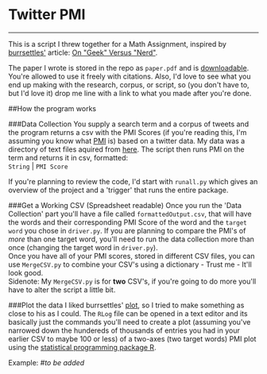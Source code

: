 # Twitter PMI		
- - -        

This is a script I threw together for a Math Assignment, inspired by [burrsettles'](https://github.com/burrsettles) article: [On "Geek" Versus "Nerd"](http://slackprop.wordpress.com/2013/06/03/on-geek-versus-nerd/).

The paper I wrote is stored in the repo as `paper.pdf` and is [downloadable](https://github.com/AndrewSB/TwitterPMI/blob/master/paper.pdf?raw=true). You're allowed to use it freely with citations. Also, I'd love to see what you end up making with the research, corpus, or script, so (you don't have to, but I'd love it)  drop me line with a link to what you made after you're done.

##How the program works     

###Data Collection
You supply a search term and a corpus of tweets and the program returns a csv with the PMI Scores (if you're reading this, I'm assuming you know what [PMI](http://en.wikipedia.org/wiki/PMI) is) based on a twitter data. My data was a directory of text files aquired from [here](http://www.illocutioninc.com/Corpora/). The script then runs PMI on the term and returns it in csv, formatted:      
`String` | `PMI Score`      

If you're planning to review the code, I'd start with `runall.py` which gives an overview of the project and a 'trigger' that runs the entire package.
 

###Get a Working CSV (Spreadsheet readable)
Once you run the 'Data Collection' part you'll have a file called `formattedOutput.csv`, that will have the words and their corresponding PMI Score of the word and the `target word` you chose in `driver.py`. If you are planning to compare the PMI's of *more* than one target word, you'll need to run the data collection more than once (changing the target word in `driver.py`).         
Once you have all of your PMI scores, stored in different CSV files, you can use `MergeCSV.py` to combine your CSV's using a dictionary - Trust me - It'll look good.      
Sidenote: My `MergeCSV.py` is for **two** CSV's, if you're going to do more you'll have to alter the script a little bit.


###Plot the data
I liked burrsettles' [plot](http://slackprop.files.wordpress.com/2013/06/plot-hires.pdf), so I tried to make something as close to his as I could. The `RLog` file can be opened in a text editor and its basically just the commands you'll need to create a plot (assuming you've narrowed down the hundereds of thousands of entries you had in your earlier CSV to maybe 100 or less) of a two-axes (two target words) PMI plot using the [statistical programming package R](http://www.r-project.org/).          

Example: *#to be added*
